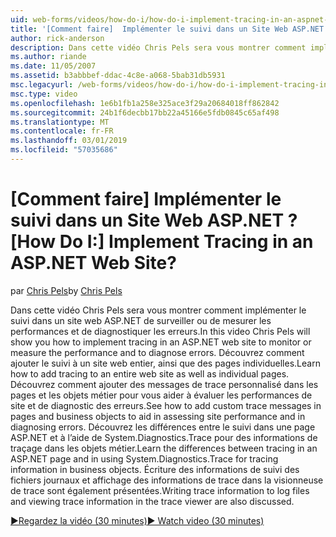 ```yaml
---
uid: web-forms/videos/how-do-i/how-do-i-implement-tracing-in-an-aspnet-web-site
title: '[Comment faire]  Implémenter le suivi dans un Site Web ASP.NET ? | Microsoft Docs'
author: rick-anderson
description: Dans cette vidéo Chris Pels sera vous montrer comment implémenter le suivi dans un site web ASP.NET de surveiller ou de mesurer les performances et de diagnostiquer les erreurs. Découvrez comment...
ms.author: riande
ms.date: 11/05/2007
ms.assetid: b3abbbef-ddac-4c8e-a068-5bab31db5931
msc.legacyurl: /web-forms/videos/how-do-i/how-do-i-implement-tracing-in-an-aspnet-web-site
msc.type: video
ms.openlocfilehash: 1e6b1fb1a258e325ace3f29a20684018ff862842
ms.sourcegitcommit: 24b1f6decbb17bb22a45166e5fdb0845c65af498
ms.translationtype: MT
ms.contentlocale: fr-FR
ms.lasthandoff: 03/01/2019
ms.locfileid: "57035686"
---
```

<a name="how-do-i--implement-tracing-in-an-aspnet-web-site"></a><span data-ttu-id="ebb14-105">[Comment faire]  Implémenter le suivi dans un Site Web ASP.NET ?</span><span class="sxs-lookup"><span data-stu-id="ebb14-105">[How Do I:]  Implement Tracing in an ASP.NET Web Site?</span></span>
====================
<span data-ttu-id="ebb14-106">par [Chris Pels](https://twitter.com/chrispels)</span><span class="sxs-lookup"><span data-stu-id="ebb14-106">by [Chris Pels](https://twitter.com/chrispels)</span></span>

<span data-ttu-id="ebb14-107">Dans cette vidéo Chris Pels sera vous montrer comment implémenter le suivi dans un site web ASP.NET de surveiller ou de mesurer les performances et de diagnostiquer les erreurs.</span><span class="sxs-lookup"><span data-stu-id="ebb14-107">In this video Chris Pels will show you how to implement tracing in an ASP.NET web site to monitor or measure the performance and to diagnose errors.</span></span> <span data-ttu-id="ebb14-108">Découvrez comment ajouter le suivi à un site web entier, ainsi que des pages individuelles.</span><span class="sxs-lookup"><span data-stu-id="ebb14-108">Learn how to add tracing to an entire web site as well as individual pages.</span></span> <span data-ttu-id="ebb14-109">Découvrez comment ajouter des messages de trace personnalisé dans les pages et les objets métier pour vous aider à évaluer les performances de site et de diagnostic des erreurs.</span><span class="sxs-lookup"><span data-stu-id="ebb14-109">See how to add custom trace messages in pages and business objects to aid in assessing site performance and in diagnosing errors.</span></span> <span data-ttu-id="ebb14-110">Découvrez les différences entre le suivi dans une page ASP.NET et à l’aide de System.Diagnostics.Trace pour des informations de traçage dans les objets métier.</span><span class="sxs-lookup"><span data-stu-id="ebb14-110">Learn the differences between tracing in an ASP.NET page and in using System.Diagnostics.Trace for tracing information in business objects.</span></span> <span data-ttu-id="ebb14-111">Écriture des informations de suivi des fichiers journaux et affichage des informations de trace dans la visionneuse de trace sont également présentées.</span><span class="sxs-lookup"><span data-stu-id="ebb14-111">Writing trace information to log files and viewing trace information in the trace viewer are also discussed.</span></span>

[<span data-ttu-id="ebb14-112">&#9654;Regardez la vidéo (30 minutes)</span><span class="sxs-lookup"><span data-stu-id="ebb14-112">&#9654; Watch video (30 minutes)</span></span>](https://channel9.msdn.com/Blogs/ASP-NET-Site-Videos/how-do-i-implement-tracing-in-an-aspnet-web-site)
